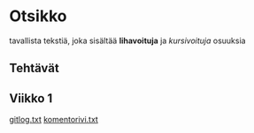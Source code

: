 # Otsikko

tavallista tekstiä, joka sisältää **lihavoituja** ja *kursivoituja* osuuksia

## Tehtävät

## Viikko 1

[gitlog.txt](https://github.com/ArtturiV/ot-harjoitustyo/blob/master/laskarit/viikko1/gitlog.txt)
[komentorivi.txt](https://github.com/ArtturiV/ot-harjoitustyo/blob/master/laskarit/viikko1/komentorivi.txt)
